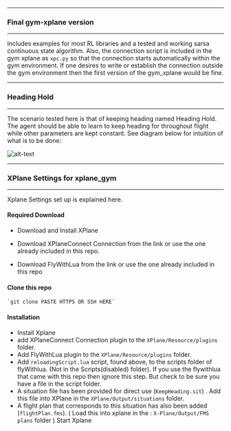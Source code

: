 ----------------------------
### Final gym-xplane version
-----------------------------
Includes examples for most RL libraries and a tested and working sarsa continuous state algorithm. Also, the connection script is included in the gym xplane as `xpc.py` so that the connection starts automatically within the gym environment. If one desires to write or establish the connection outside the gym environment then the first version of the gym_xplane would be fine.

-------------------------------
### Heading Hold
-------------------------------
The scenario tested here is that of keeping heading named Heading Hold. The agent should be able to learn to keep heading for throughout flight while other parameters are kept constant. See diagram below for intuition of what is to be done:

![alt-text](https://github.com/adderbyte/GYM_XPLANE_ML/blob/master/gym_xplane_final_version/axes.png)



-------------------------------------------
### XPlane Settings for xplane_gym
----------------------------------------
Xplane Settings set up is explained here.

#### Required Download
  - Download and Install XPlane

  - Download XPlaneConnect Connection from the link or use the one already included in this repo.

  - Download FlyWithLua from the link or use the one already included in this repo
  
#### Clone this repo
    `git clone PASTE HTTPS OR SSH HERE`

    
#### Installation
  - Install Xplane
  - add XPlaneConnect Connection plugin to the `XPlane/Resource/plugins` folder.
  - Add FlyWithLua plugin to the `XPlane/Resource/plugins` folder.
  - Add `reloadingScript.lua` script, found above, to the scripts folder of flyWithlua. (Not in the Scripts(disabled) folder). If you use the flywithlua that came with this repo then ignore this step. But check to be sure you have a file in the script folder.
  - A situation file has been provided for direct use (`KeepHeading.sit`) . Add this file into XPlane in the `XPlane/Output/situations` folder.
  - A flight plan that corresponds to this situation has also been added (`flightPlan.fms`). ( Load this into xplane in the : `X-Plane/Output/FMS plans` folder )
  Start Xplane
